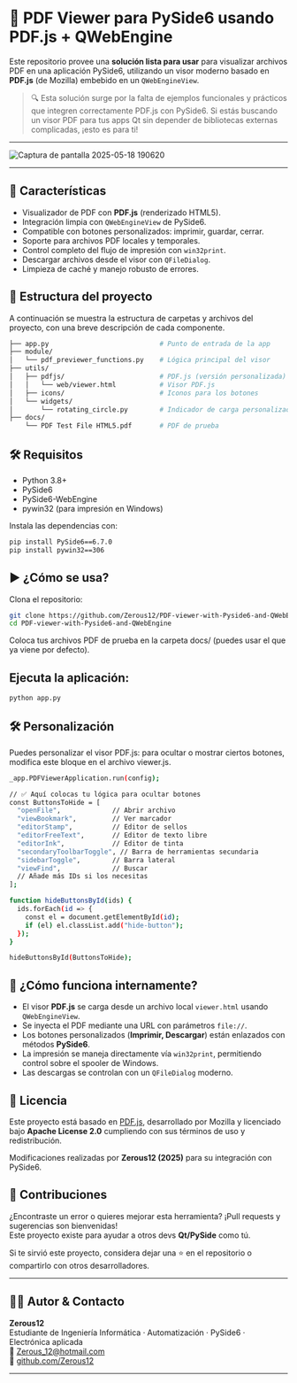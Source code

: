 # 🧾 PDF Viewer para PySide6 usando PDF.js + QWebEngine

Este repositorio provee una **solución lista para usar** para visualizar archivos PDF en una aplicación PySide6, utilizando un visor moderno basado en **PDF.js** (de Mozilla) embebido en un `QWebEngineView`.

> 🔍 Esta solución surge por la falta de ejemplos funcionales y prácticos que integren correctamente PDF.js con PySide6. Si estás buscando un visor PDF para tus apps Qt sin depender de bibliotecas externas complicadas, ¡esto es para ti!

---
![Captura de pantalla 2025-05-18 190620](https://github.com/user-attachments/assets/14938b6d-7605-49ec-8c18-3e7d15751d59)

---

## 🚀 Características

- Visualizador de PDF con **PDF.js** (renderizado HTML5).
- Integración limpia con `QWebEngineView` de PySide6.
- Compatible con botones personalizados: imprimir, guardar, cerrar.
- Soporte para archivos PDF locales y temporales.
- Control completo del flujo de impresión con `win32print`.
- Descargar archivos desde el visor con `QFileDialog`.
- Limpieza de caché y manejo robusto de errores.

## 🧩 Estructura del proyecto

A continuación se muestra la estructura de carpetas y archivos del proyecto, con una breve descripción de cada componente.

```bash
├── app.py                            # Punto de entrada de la app
├── module/
│   └── pdf_previewer_functions.py    # Lógica principal del visor
├── utils/
│   ├── pdfjs/                        # PDF.js (versión personalizada)
│   │   └── web/viewer.html           # Visor PDF.js
│   ├── icons/                        # Iconos para los botones
│   └── widgets/
│       └── rotating_circle.py        # Indicador de carga personalizado
├── docs/
    └── PDF Test File HTML5.pdf       # PDF de prueba
```

## 🛠️ Requisitos

- Python 3.8+
- PySide6
- PySide6-WebEngine
- pywin32 (para impresión en Windows)

Instala las dependencias con:

```bash
pip install PySide6==6.7.0
pip install pywin32==306
```

## ▶️ ¿Cómo se usa?
Clona el repositorio:

```bash
git clone https://github.com/Zerous12/PDF-viewer-with-Pyside6-and-QWebEngine.git
cd PDF-viewer-with-Pyside6-and-QWebEngine
```
Coloca tus archivos PDF de prueba en la carpeta docs/ (puedes usar el que ya viene por defecto).

## Ejecuta la aplicación:

```bash
python app.py
```

## 🛠️ Personalización

Puedes personalizar el visor PDF.js: para ocultar o mostrar ciertos botones, modifica este bloque en el archivo viewer.js.

```bash
_app.PDFViewerApplication.run(config);

// ✅ Aquí colocas tu lógica para ocultar botones
const ButtonsToHide = [
  "openFile",             // Abrir archivo
  "viewBookmark",         // Ver marcador
  "editorStamp",          // Editor de sellos
  "editorFreeText",       // Editor de texto libre
  "editorInk",            // Editor de tinta
  "secondaryToolbarToggle", // Barra de herramientas secundaria
  "sidebarToggle",        // Barra lateral
  "viewFind",             // Buscar
  // Añade más IDs si los necesitas
];

function hideButtonsById(ids) {
  ids.forEach(id => {
    const el = document.getElementById(id);
    if (el) el.classList.add("hide-button");
  });
}

hideButtonsById(ButtonsToHide);

```

## 🧠 ¿Cómo funciona internamente?

- El visor **PDF.js** se carga desde un archivo local `viewer.html` usando `QWebEngineView`.
- Se inyecta el PDF mediante una URL con parámetros `file://`.
- Los botones personalizados (**Imprimir, Descargar**) están enlazados con métodos **PySide6**.
- La impresión se maneja directamente vía `win32print`, permitiendo control sobre el spooler de Windows.
- Las descargas se controlan con un `QFileDialog` moderno.

## 📜 Licencia

Este proyecto está basado en [PDF.js](https://mozilla.github.io/pdf.js/), desarrollado por Mozilla y licenciado bajo **Apache License 2.0** cumpliendo con sus términos de uso y redistribución.

Modificaciones realizadas por **Zerous12 (2025)** para su integración con PySide6.

## 🤝 Contribuciones
¿Encontraste un error o quieres mejorar esta herramienta? ¡Pull requests y sugerencias son bienvenidas!  
Este proyecto existe para ayudar a otros devs **Qt/PySide** como tú.

Si te sirvió este proyecto, considera dejar una ⭐ en el repositorio o compartirlo con otros desarrolladores.

---

## 🙋‍♂️ Autor & Contacto

**Zerous12**  
Estudiante de Ingeniería Informática · Automatización · PySide6 · Electrónica aplicada  
📧 [Zerous_12@hotmail.com](mailto:Zerous_12@hotmail.com)  
🔗 [github.com/Zerous12](https://github.com/Zerous12)

---
